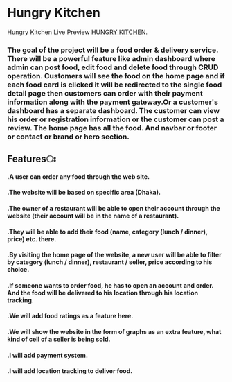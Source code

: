 # Hungry Kitchen
Hungry Kitchen Live Preview [HUNGRY KITCHEN](https://hungrykitchen1.netlify.app/).

### The goal of the project will be a food order & delivery service. There will be a powerful feature like admin dashboard where admin can post food, edit food and delete food through CRUD operation. Customers will see the food on the home page and if each food card is clicked it will be redirected to the single food detail page then customers can order with their payment information along with the payment gateway.Or a customer's dashboard has a separate dashboard. The customer can view his order or registration information or the customer can post a review. The home page has all the food. And navbar or footer or contact or brand or hero section.
## Featuresঃ
#### .A user can order any food through the web site.
#### .The website will be based on specific area (Dhaka).
#### .The owner of a restaurant will be able to open their account through the website (their account will be in the name of a restaurant).
#### .They will be able to add their food (name, category (lunch / dinner), price) etc. there.
#### .By visiting the home page of the website, a new user will be able to filter by category (lunch / dinner), restaurant / seller, price according to his choice.
#### .If someone wants to order food, he has to open an account and order. And the food will be delivered to his location through his location tracking.
#### .We will add food ratings as a feature here.
#### .We will show the website in the form of graphs as an extra feature, what kind of cell of a seller is being sold.
#### .I will add payment system.
#### .I will add location tracking to deliver food.

